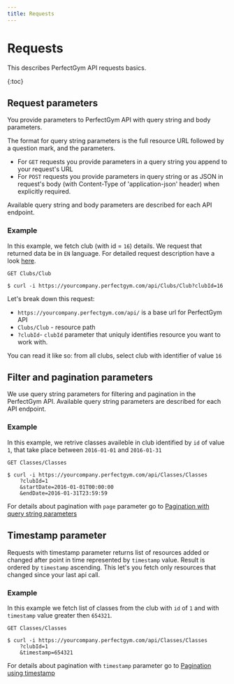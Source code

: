 ```yaml
---
title: Requests
---
```


# Requests

This describes PerfectGym API requests basics.

{:toc}



## Request parameters

You provide parameters to PerfectGym API with query string and body parameters.

The format for query string parameters is the full resource URL followed by a question mark, and the parameters. 

- For `GET` requests you provide parameters in a query string you append to your request's URL
- For `POST` requests you provide parameters in query string or as JSON in request's body (with Content-Type of 'application-json' header) 
when explicitly required.

Available query string and body parameters are described for each API endpoint.


### Example
In this example, we fetch club (with id = `16`) details. We request that returned data be in `EN` language.
For detailed request description have a look [here][ClubDetails].
	
    GET Clubs/Club
``` command-line
$ curl -i https://yourcompany.perfectgym.com/api/Clubs/Club?clubId=16
```

Let's break down this request:
- `https://yourcompany.perfectgym.com/api/` is a base url for PerfectGym API
- `Clubs/Club` - resource path
- `?clubId`-  `clubId` parameter that uniquly identifies resource you want to work with.

You can read it like so: from all clubs, select club with identifier of value `16`
	


## Filter and pagination parameters

We use query string parameters for filtering and pagination in the PerfectGym API. 
Available query string parameters are described for each API endpoint.


### Example
In this example, we retrive classes availeble in club identified by `id` of value `1`, that take place
between `2016-01-01` and `2016-01-31`

	GET Classes/Classes
``` command-line
$ curl -i https://yourcompany.perfectgym.com/api/Classes/Classes
	?clubId=1
	&startDate=2016-01-01T00:00:00
	&endDate=2016-01-31T23:59:59
```

For details about pagination with `page` parameter go to [Pagination with query string parameters][Pagination]



## Timestamp parameter

Requests with timestamp parameter returns list of resources added or changed after point in time represented
by `timestamp` value. Result is ordered by `timestamp` ascending. This let's you fetch only resources that 
changed since your last api call.

### Example
In this example we fetch list of classes from the club with `id` of `1` and with `timestamp` 
value greater then `654321`.

	GET Classes/Classes
``` command-line
$ curl -i https://yourcompany.perfectgym.com/api/Classes/Classes
	?clubId=1
	&timestamp=654321
```

For details about pagination with `timestamp` parameter go to [Pagination using timestamp][PaginationWithTimestamp]


[Pagination]:  /api/overview/pagination#page
[PaginationWithTimestamp]:  /api/overview/pagination#timestamp
[ClubDetails]: /api/clubs/clubDetails#clubdetails